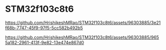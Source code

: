 # STM32f103c8t6

https://github.com/HrishikeshMRao/STM32f103c8t6/assets/96303885/3e21f68b-7747-45f9-97f5-5cc582b492b5



https://github.com/HrishikeshMRao/STM32f103c8t6/assets/96303885/9655a182-2961-413f-9e82-13e474e867d0








